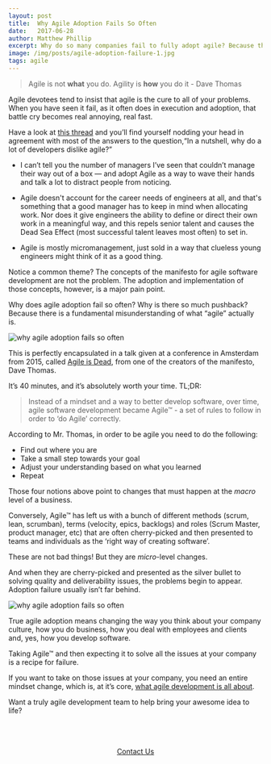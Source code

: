 ```yaml
---
layout: post
title:  Why Agile Adoption Fails So Often
date:   2017-06-28
author: Matthew Phillip
excerpt: Why do so many companies fail to fully adopt agile? Because they have a misunderstanding of what agile really is.
image: /img/posts/agile-adoption-failure-1.jpg
tags: agile
---
```

> Agile is not **what** you do. Agility is **how** you do it - Dave Thomas

Agile devotees tend to insist that agile is the cure to all of your problems. When you have seen it fail, as it often does 
in execution and adoption, that battle cry becomes real annoying, real fast. 

Have a look at [this thread](https://www.quora.com/In-a-nutshell-why-do-a-lot-of-developers-dislike-Agile) and you’ll find 
yourself nodding your head in agreement with most of the answers to the question,“In a nutshell, why do a lot of developers 
dislike agile?”

  * I can’t tell you the number of managers I’ve seen that couldn’t manage their way out of a box — and adopt Agile as a way 
to wave their hands and talk a lot to distract people from noticing.

  * Agile doesn't account for the career needs of engineers at all, and that's something that a good manager has to keep in 
mind when allocating work. Nor does it give engineers the ability to define or direct their own work in a meaningful way, 
and this repels senior talent and causes the Dead Sea Effect (most successful talent leaves most often) to set in.

  * Agile is mostly micromanagement, just sold in a way that clueless young engineers might think of it as a good thing.

Notice a common theme? The concepts of the manifesto for agile software development are not the problem. The adoption and 
implementation of those concepts, however, is a major pain point. 

Why does agile adoption fail so often? Why is there so much pushback? Because there is a fundamental misunderstanding of 
what “agile” actually is.

![why agile adoption fails so often](http://acklenavenue.github.io/img/posts/agile-adoption-failure-3.jpg)

This is perfectly encapsulated in a talk given at a conference in Amsterdam from 2015, called [Agile is Dead](https://www.youtube.com/watch?time_continue=2244&v=a-BOSpxYJ9M),
from one of the creators of the manifesto, Dave Thomas. 

It’s 40 minutes, and it’s absolutely worth your time. TL;DR:

> Instead of a mindset and a way to better develop software, over time, agile software development became Agile™ - a set of 
> rules to follow in order to ‘do Agile’ correctly. 

According to Mr. Thomas, in order to be agile you need to do the following:
  * Find out where you are
  * Take a small step towards your goal
  * Adjust your understanding based on what you learned
  * Repeat
  
Those four notions above point to changes that must happen at the _macro_ level of a business.

Conversely, Agile™ has left us with a bunch of different methods (scrum, lean, scrumban), terms (velocity, epics, backlogs)
and roles (Scrum Master, product manager, etc) that are often cherry-picked and then presented to teams and individuals as 
the ‘right way of creating software’. 

These are not bad things! But they are _micro_-level changes. 

And when they are cherry-picked and presented as the silver bullet to solving quality and deliverability issues, the 
problems begin to appear. Adoption failure usually isn’t far behind.

![why agile adoption fails so often](http://acklenavenue.github.io/img/posts/agile-adoption-failure-2.jpg)

True agile adoption means changing the way you think about your company culture, how you do business, how you deal with 
employees and clients and, yes, how you develop software. 

Taking Agile™ and then expecting it to solve all the issues at your company is a recipe for failure. 

If you want to take on those issues at your company, you need an entire mindset change, which is, at it’s core, [what agile
development is all about](https://www.visualstudio.com/learn/agile-culture/). 

Want a truly agile development team to help bring your awesome idea to life?

<div style="text-align:center; padding:50px 30px;">
  <a href="http://acklenavenue.com/" class="btn btn--apple hvr-ripple-out" >Contact Us</a>
</div>


